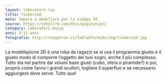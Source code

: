 ```yaml
---
layout: laboratori-lay
title: Tinkercad
meta: Impara a modellare per la stampa 3d
source: https://jekyllrb.com/docs/pagination/
category: laboratori-bozza
anni: 5-11 anni
fotografia: http://tongatron.it/fablabforkids/img/tinkercad.jpg
---
```

La modellazione 3D è una roba da ragazzi se si usa il programma giusto e il giusto modo di comporre l’oggetto dei tuoi sogni, anche il più complesso. Tutto sta nel partire dai volumi base giusti (cubo, sfera o piramide?) e poi, proprio come fanno i grandi scultori, togliere il superfluo e se necessario aggiungere dove serve. Tutto qua!
